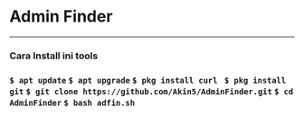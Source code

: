 
<h1>Admin Finder</h1>
<hr>
<h3>Cara Install ini tools<h3>
<code>$ apt update</code>
<code>$ apt upgrade</code>
<code>$ pkg install curl </code>
<code>$ pkg install git</code>
<code>$ git clone https://github.com/Akin5/AdminFinder.git</code>
<code>$ cd AdminFinder</code>
<code>$ bash adfin.sh</code>
